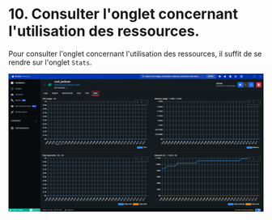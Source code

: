 # 10. Consulter l'onglet concernant l'utilisation des ressources.

Pour consulter l'onglet concernant l'utilisation des ressources, il suffit de se rendre sur l'onglet `Stats`.

![](./assets/dd.png)